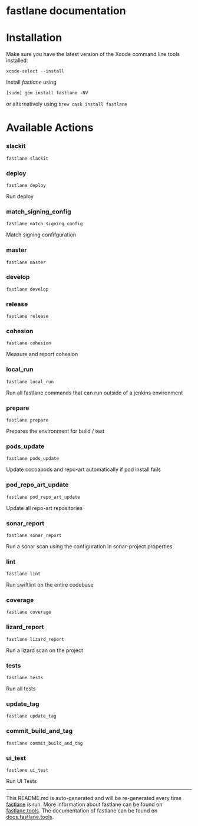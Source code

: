 fastlane documentation
================
# Installation

Make sure you have the latest version of the Xcode command line tools installed:

```
xcode-select --install
```

Install _fastlane_ using
```
[sudo] gem install fastlane -NV
```
or alternatively using `brew cask install fastlane`

# Available Actions
### slackit
```
fastlane slackit
```

### deploy
```
fastlane deploy
```
Run deploy
### match_signing_config
```
fastlane match_signing_config
```
Match signing confifguration
### master
```
fastlane master
```

### develop
```
fastlane develop
```

### release
```
fastlane release
```

### cohesion
```
fastlane cohesion
```
Measure and report cohesion
### local_run
```
fastlane local_run
```
Run all fastlane commands that can run outside of a jenkins environment
### prepare
```
fastlane prepare
```
Prepares the environment for build / test
### pods_update
```
fastlane pods_update
```
Update cocoapods and repo-art automatically if pod install fails
### pod_repo_art_update
```
fastlane pod_repo_art_update
```
Update all repo-art repositories
### sonar_report
```
fastlane sonar_report
```
Run a sonar scan using the configuration in sonar-project.properties
### lint
```
fastlane lint
```
Run swiftlint on the entire codebase
### coverage
```
fastlane coverage
```

### lizard_report
```
fastlane lizard_report
```
Run a lizard scan on the project
### tests
```
fastlane tests
```
Run all tests
### update_tag
```
fastlane update_tag
```

### commit_build_and_tag
```
fastlane commit_build_and_tag
```

### ui_test
```
fastlane ui_test
```
Run UI Tests

----

This README.md is auto-generated and will be re-generated every time [fastlane](https://fastlane.tools) is run.
More information about fastlane can be found on [fastlane.tools](https://fastlane.tools).
The documentation of fastlane can be found on [docs.fastlane.tools](https://docs.fastlane.tools).
